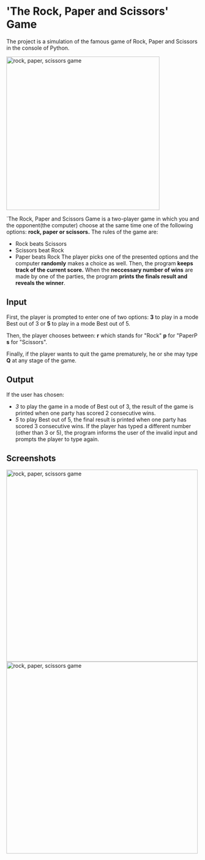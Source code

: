 # 'The Rock, Paper and Scissors' Game
The project is a simulation of the famous game of Rock, Paper and Scissors in the console of Python.

<img width="400" alt="rock, paper, scissors game" src="https://github.com/an-nikol/game_rock_paper_scissors/assets/142790207/84f838ee-4f0d-4e47-88ac-1982f3c2d042">

`The Rock, Paper and Scissors Game is a two-player game in which you and the opponent(the computer) choose at the same time one of the following options: **rock, paper or scissors.** The rules of the game are:

 * Rock beats Scissors
 * Scissors beat Rock
 * Paper beats Rock
The player picks one of the presented options and the computer **randomly** makes a choice as well. Then, the program **keeps track of the current score.** When the **neccessary number of wins** are made by one of the parties, the program **prints the finals result and reveals the winner**.

## Input 
First, the player is prompted to enter one of two options:
**3** to play in a mode Best out of 3 or
**5** to play in a mode Best out of 5.

Then, the player chooses between:
**r** which stands for "Rock"
**p** for "PaperP
**s** for "Scissors".

Finally, if the player wants to quit the game prematurely, he or she may type **Q** at any stage of the game.

## Output

If the user has chosen:
* *3* to play the game in a mode of Best out of 3, the result of the game is printed when one party has scored 2 consecutive wins.
* *5* to play Best out of 5, the final result is printed when one party has scored 3 consecutive wins.
If the player has typed a different number (other than 3 or 5), the program informs the user of the invalid input and prompts the player to type again.

## Screenshots
<img align="left" width="500" alt="rock, paper, scissors game" src="https://github.com/an-nikol/game_rock_paper_scissors/assets/142790207/021e7348-1fe8-4e3a-9e4c-8132fa7dc668)https://github.com/an-nikol/game_rock_paper_scissors/assets/142790207/021e7348-1fe8-4e3a-9e4c-8132fa7dc668">

 <img align="left" width="500" alt="rock, paper, scissors game" src="https://github.com/an-nikol/game_rock_paper_scissors/assets/142790207/906f1d5f-c122-4bae-bf69-da4db544bd43)https://github.com/an-nikol/game_rock_paper_scissors/assets/142790207/906f1d5f-c122-4bae-bf69-da4db544bd43">




   
